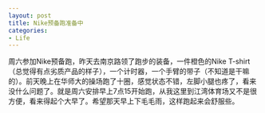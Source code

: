 ```yaml
---
layout: post
title: Nike预备跑准备中
categories:
- Life
---
```

周六参加Nike预备跑，昨天去南京路领了跑步的装备，一件橙色的Nike T-shirt（总觉得有点劣质产品的样子），一个计时器，一个手臂的带子（不知道是干嘛的）。前天晚上在华师大的操场跑了十圈，感觉状态不错，左脚小腿也疼了，看来没什么问题了。就是周六安排早上7点15开始跑，从我这里到江湾体育场又不是很方便，看来得起个大早了。希望那天早上下毛毛雨，这样跑起来会舒服些。

